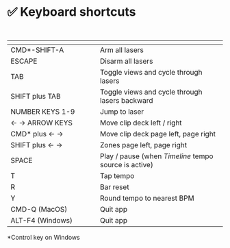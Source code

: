 # ✅ Keyboard shortcuts

<pre><code><strong>
</strong></code></pre>

<table data-header-hidden><thead><tr><th width="193"></th><th></th></tr></thead><tbody><tr><td>CMD*-SHIFT-A</td><td>Arm all lasers</td></tr><tr><td>ESCAPE</td><td>Disarm all lasers</td></tr><tr><td>TAB</td><td>Toggle views and cycle through lasers</td></tr><tr><td>SHIFT plus TAB</td><td>Toggle views and cycle through lasers backward</td></tr><tr><td>NUMBER KEYS 1-9</td><td>Jump to laser </td></tr><tr><td>&#x3C;- -> ARROW KEYS</td><td>Move clip deck left / right</td></tr><tr><td>CMD* plus &#x3C;-  -> </td><td>Move clip deck page left, page right</td></tr><tr><td>SHIFT plus &#x3C;-  -> </td><td>Zones page left, page right</td></tr><tr><td>SPACE</td><td>Play / pause (when <em>Timeline</em> tempo source is active)</td></tr><tr><td>T</td><td>Tap tempo</td></tr><tr><td>R</td><td>Bar reset</td></tr><tr><td>Y</td><td>Round tempo to nearest BPM </td></tr><tr><td>CMD-Q (MacOS)</td><td>Quit app</td></tr><tr><td>ALT-F4 (Windows)</td><td>Quit app</td></tr></tbody></table>

\*Control key on Windows
